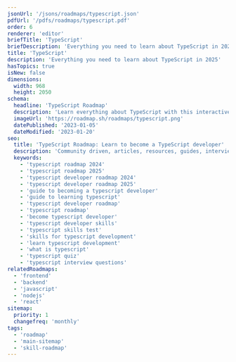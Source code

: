```yaml
---
jsonUrl: '/jsons/roadmaps/typescript.json'
pdfUrl: '/pdfs/roadmaps/typescript.pdf'
order: 6
renderer: 'editor'
briefTitle: 'TypeScript'
briefDescription: 'Everything you need to learn about TypeScript in 2025'
title: 'TypeScript'
description: 'Everything you need to learn about TypeScript in 2025'
hasTopics: true
isNew: false
dimensions:
  width: 968
  height: 2050
schema:
  headline: 'TypeScript Roadmap'
  description: 'Learn everything about TypeScript with this interactive step by step guide in 2025. We also have resources and short descriptions attached to the roadmap items so you can get everything you want to learn in one place.'
  imageUrl: 'https://roadmap.sh/roadmaps/typescript.png'
  datePublished: '2023-01-05'
  dateModified: '2023-01-20'
seo:
  title: 'TypeScript Roadmap: Learn to become a TypeScript developer'
  description: 'Community driven, articles, resources, guides, interview questions, quizzes for typescript development. Learn to become a modern TypeScript developer by following the steps, skills, resources and guides listed in this roadmap.'
  keywords:
    - 'typescript roadmap 2024'
    - 'typescript roadmap 2025'
    - 'typescript developer roadmap 2024'
    - 'typescript developer roadmap 2025'
    - 'guide to becoming a typescript developer'
    - 'guide to learning typescript'
    - 'typescript developer roadmap'
    - 'typescript roadmap'
    - 'become typescript developer'
    - 'typescript developer skills'
    - 'typescript skills test'
    - 'skills for typescript development'
    - 'learn typescript development'
    - 'what is typescript'
    - 'typescript quiz'
    - 'typescript interview questions'
relatedRoadmaps:
  - 'frontend'
  - 'backend'
  - 'javascript'
  - 'nodejs'
  - 'react'
sitemap:
  priority: 1
  changefreq: 'monthly'
tags:
  - 'roadmap'
  - 'main-sitemap'
  - 'skill-roadmap'
---
```

